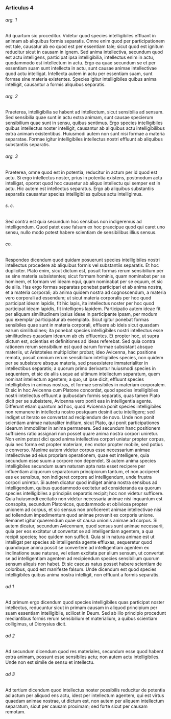 ### Articulus 4

###### arg. 1
Ad quartum sic proceditur. Videtur quod species intelligibiles effluant in animam ab aliquibus formis separatis. Omne enim quod per participationem est tale, causatur ab eo quod est per essentiam tale; sicut quod est ignitum reducitur sicut in causam in ignem. Sed anima intellectiva, secundum quod est actu intelligens, participat ipsa intelligibilia, intellectus enim in actu, quodammodo est intellectum in actu. Ergo ea quae secundum se et per essentiam suam sunt intellecta in actu, sunt causae animae intellectivae quod actu intelligat. Intellecta autem in actu per essentiam suam, sunt formae sine materia existentes. Species igitur intelligibiles quibus anima intelligit, causantur a formis aliquibus separatis.

###### arg. 2
Praeterea, intelligibilia se habent ad intellectum, sicut sensibilia ad sensum. Sed sensibilia quae sunt in actu extra animam, sunt causae specierum sensibilium quae sunt in sensu, quibus sentimus. Ergo species intelligibiles quibus intellectus noster intelligit, causantur ab aliquibus actu intelligibilibus extra animam existentibus. Huiusmodi autem non sunt nisi formae a materia separatae. Formae igitur intelligibiles intellectus nostri effluunt ab aliquibus substantiis separatis.

###### arg. 3
Praeterea, omne quod est in potentia, reducitur in actum per id quod est actu. Si ergo intellectus noster, prius in potentia existens, postmodum actu intelligat, oportet quod hoc causetur ab aliquo intellectu qui semper est in actu. Hic autem est intellectus separatus. Ergo ab aliquibus substantiis separatis causantur species intelligibiles quibus actu intelligimus.

###### s. c.
Sed contra est quia secundum hoc sensibus non indigeremus ad intelligendum. Quod patet esse falsum ex hoc praecipue quod qui caret uno sensu, nullo modo potest habere scientiam de sensibilibus illius sensus.

###### co.
Respondeo dicendum quod quidam posuerunt species intelligibiles nostri intellectus procedere ab aliquibus formis vel substantiis separatis. Et hoc dupliciter. Plato enim, sicut dictum est, posuit formas rerum sensibilium per se sine materia subsistentes; sicut formam hominis, quam nominabat per se hominem, et formam vel ideam equi, quam nominabat per se equum, et sic de aliis. Has ergo formas separatas ponebat participari et ab anima nostra, et a materia corporali; ab anima quidem nostra ad cognoscendum, a materia vero corporali ad essendum; ut sicut materia corporalis per hoc quod participat ideam lapidis, fit hic lapis, ita intellectus noster per hoc quod participat ideam lapidis, fit intelligens lapidem. Participatio autem ideae fit per aliquam similitudinem ipsius ideae in participante ipsam, per modum quo exemplar participatur ab exemplato. Sicut igitur ponebat formas sensibiles quae sunt in materia corporali, effluere ab ideis sicut quasdam earum similitudines; ita ponebat species intelligibiles nostri intellectus esse similitudines quasdam idearum ab eis effluentes. Et propter hoc, ut supra dictum est, scientias et definitiones ad ideas referebat. Sed quia contra rationem rerum sensibilium est quod earum formae subsistant absque materiis, ut Aristoteles multipliciter probat; ideo Avicenna, hac positione remota, posuit omnium rerum sensibilium intelligibiles species, non quidem per se subsistere absque materia, sed praeexistere immaterialiter in intellectibus separatis; a quorum primo derivantur huiusmodi species in sequentem, et sic de aliis usque ad ultimum intellectum separatum, quem nominat intellectum agentem; a quo, ut ipse dicit, effluunt species intelligibiles in animas nostras, et formae sensibiles in materiam corporalem. Et sic in hoc Avicenna cum Platone concordat, quod species intelligibiles nostri intellectus effluunt a quibusdam formis separatis, quas tamen Plato dicit per se subsistere, Avicenna vero ponit eas in intelligentia agente. Differunt etiam quantum ad hoc, quod Avicenna ponit species intelligibiles non remanere in intellectu nostro postquam desinit actu intelligere; sed indiget ut iterato se convertat ad recipiendum de novo. Unde non ponit scientiam animae naturaliter inditam, sicut Plato, qui ponit participationes idearum immobiliter in anima permanere. Sed secundum hanc positionem sufficiens ratio assignari non posset quare anima nostra corpori uniretur. Non enim potest dici quod anima intellectiva corpori uniatur propter corpus, quia nec forma est propter materiam, nec motor propter mobile, sed potius e converso. Maxime autem videtur corpus esse necessarium animae intellectivae ad eius propriam operationem, quae est intelligere, quia secundum esse suum a corpore non dependet. Si autem anima species intelligibiles secundum suam naturam apta nata esset recipere per influentiam aliquorum separatorum principiorum tantum, et non acciperet eas ex sensibus, non indigeret corpore ad intelligendum, unde frustra corpori uniretur. Si autem dicatur quod indiget anima nostra sensibus ad intelligendum, quibus quodammodo excitetur ad consideranda ea quorum species intelligibiles a principiis separatis recipit; hoc non videtur sufficere. Quia huiusmodi excitatio non videtur necessaria animae nisi inquantum est consopita, secundum Platonicos, quodammodo et obliviosa propter unionem ad corpus, et sic sensus non proficerent animae intellectivae nisi ad tollendum impedimentum quod animae provenit ex corporis unione. Remanet igitur quaerendum quae sit causa unionis animae ad corpus. Si autem dicatur, secundum Avicennam, quod sensus sunt animae necessarii, quia per eos excitatur ut convertat se ad intelligentiam agentem, a qua recipit species; hoc quidem non sufficit. Quia si in natura animae est ut intelligat per species ab intelligentia agente effluxas, sequeretur quod quandoque anima possit se convertere ad intelligentiam agentem ex inclinatione suae naturae, vel etiam excitata per alium sensum, ut convertat se ad intelligentiam agentem ad recipiendum species sensibilium quorum sensum aliquis non habet. Et sic caecus natus posset habere scientiam de coloribus, quod est manifeste falsum. Unde dicendum est quod species intelligibiles quibus anima nostra intelligit, non effluunt a formis separatis.

###### ad 1
Ad primum ergo dicendum quod species intelligibiles quas participat noster intellectus, reducuntur sicut in primam causam in aliquod principium per suam essentiam intelligibile, scilicet in Deum. Sed ab illo principio procedunt mediantibus formis rerum sensibilium et materialium, a quibus scientiam colligimus, ut Dionysius dicit.

###### ad 2
Ad secundum dicendum quod res materiales, secundum esse quod habent extra animam, possunt esse sensibiles actu; non autem actu intelligibiles. Unde non est simile de sensu et intellectu.

###### ad 3
Ad tertium dicendum quod intellectus noster possibilis reducitur de potentia ad actum per aliquod ens actu, idest per intellectum agentem, qui est virtus quaedam animae nostrae, ut dictum est, non autem per aliquem intellectum separatum, sicut per causam proximam; sed forte sicut per causam remotam.

